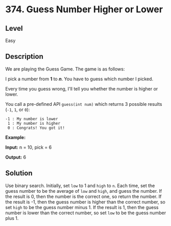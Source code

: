 # 374. Guess Number Higher or Lower
## Level
Easy

## Description
We are playing the Guess Game. The game is as follows:

I pick a number from **1** to ***n***. You have to guess which number I picked.

Every time you guess wrong, I'll tell you whether the number is higher or lower.

You call a pre-defined API `guess(int num)` which returns 3 possible results (`-1`, `1`, or `0`):
```
-1 : My number is lower
 1 : My number is higher
 0 : Congrats! You got it!
```

**Example:**

**Input:** n = 10, pick = 6

**Output:** 6

## Solution
Use binary search. Initially, set `low` to 1 and `high` to `n`. Each time, set the guess number to be the average of `low` and `high`, and guess the number. If the result is 0, then the number is the correct one, so return the number. If the result is -1, then the guess number is higher than the correct number, so set `high` to be the guess number minus 1. If the result is 1, then the guess number is lower than the correct number, so set `low` to be the guess number plus 1.

